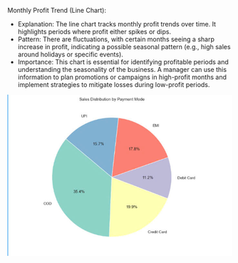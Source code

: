 Monthly Profit Trend (Line Chart):

- Explanation: The line chart tracks monthly profit trends over time. It highlights periods where profit either spikes or dips.
- Pattern: There are fluctuations, with certain months seeing a sharp increase in profit, indicating a possible seasonal pattern (e.g., high sales around holidays or specific events).
- Importance: This chart is essential for identifying profitable periods and understanding the seasonality of the business. A manager can use this information to plan promotions or campaigns in high-profit months and implement strategies to mitigate losses during low-profit periods.

![Line Chart](image/pie.jpg)
